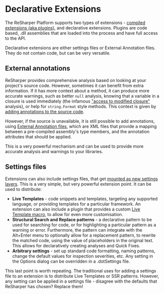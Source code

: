 ---
---

# Declarative Extensions

The ReSharper Platform supports two types of extensions - [compiled extensions (aka plugins)](CompiledExtensions.md), and declarative extensions. Plugins are code based, .dll assemblies that are loaded into the process and have full access to the API.

Declarative extensions are either settings files or External Annotation files. They do not contain code, but can be very versatile.

## External annotations

ReSharper provides comprehensive analysis based on looking at your project's source code. However, sometimes it can benefit from extra information. If it has more context about a method, it can produce more accurate warnings, such as better `null` analysis, knowing that a variable in a closure is used immediately (the infamous ["access to modified closure"](https://confluence.jetbrains.com/display/ReSharper/Access+to+modified+closure) analysis), or help for `string.Format` style methods. This context is given by [adding annotations to the source code](https://www.jetbrains.com/resharper/help/Code_Analysis__Code_Annotations.html).

However, if the source is unavailable, it is still possible to add annotations, using [External Annotation files](https://www.jetbrains.com/resharper/help/Code_Analysis__External_Annotations.html), which are XML files that provide a mapping between a pre-compiled assembly's type members, and the annotation attributes that should be applied.

This is a very powerful mechanism and can be used to provide more accurate analysis and warnings to your libraries.

## Settings files

Extensions can also include settings files, that get [mounted as new settings layers](https://www.jetbrains.com/resharper/help/Reference__Settings_Layers.html). This is a very simple, but very powerful extension point. It can be used to distribute:

* **Live Templates** - code snippets and templates, targeting any supported language, or providing templates for a particular framework. An extension can also include a plugin that provides a custom [Live Template macro](../Features/LiveTemplates/Macros.md), to allow for even more customisation.
* **Structural Search and Replace patterns** - a declarative pattern to be used for searching for code, or for highlighting a particular pattern as a warning or error. Furthermore, the pattern can integrate with the Alt+Enter menu to optionally allow for a replacement pattern, to rewrite the matched code, using the value of placeholders in the original text. This allows for declaratively creating analyses and Quick Fixes.
* **Arbitrary settings** - set up standard code formatting, naming patterns, change the default values for inspection severities, etc. Any setting in the Options dialog can be overridden in a .dotSettings file.

This last point is worth repeating. The traditional uses for adding a settings file to an extension is to distribute Live Templates or SSR patterns. However, any setting can be applied in a settings file - disagree with the defaults that ReSharper has chosen? Replace them!
